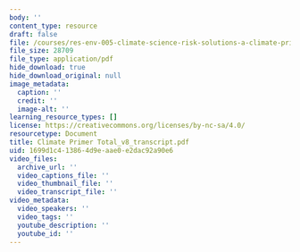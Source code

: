 ```yaml
---
body: ''
content_type: resource
draft: false
file: /courses/res-env-005-climate-science-risk-solutions-a-climate-primer/climate-primer-total_v8_transcript.pdf
file_size: 28709
file_type: application/pdf
hide_download: true
hide_download_original: null
image_metadata:
  caption: ''
  credit: ''
  image-alt: ''
learning_resource_types: []
license: https://creativecommons.org/licenses/by-nc-sa/4.0/
resourcetype: Document
title: Climate Primer Total_v8_transcript.pdf
uid: 1699d1c4-1386-4d9e-aae0-e2dac92a90e6
video_files:
  archive_url: ''
  video_captions_file: ''
  video_thumbnail_file: ''
  video_transcript_file: ''
video_metadata:
  video_speakers: ''
  video_tags: ''
  youtube_description: ''
  youtube_id: ''
---
```

